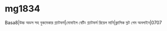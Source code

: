 # mg1834
Basa8|উচ্চ অডস সহ বুকমেকার প্ল্যাটফর্ম|মোবাইল বেটিং প্ল্যাটফর্ম রিয়েল মানি|ক্লাসিক স্লট গেম অনলাইন|0707   
